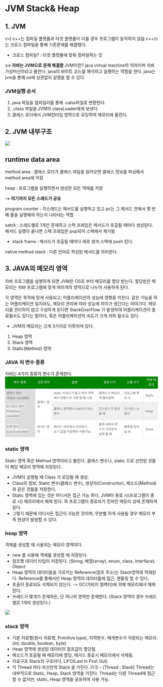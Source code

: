 # JVM Stack& Heap

## 1. JVM

c나 c++는 컴파일 플랫폼과 타겟 플랫폼이 다를 경우 프로그램이 동작하지 않음
c++/c는 크로스 컴파일을 통해 기존문제를 해결했다.

- 크로스 컴파일? : 타겟 플랫폼에 맞춰 컴파일하는 것

<b> => 자바는 JVM으로 문제 해결함 </b>
JVM이란?
java virtual machine의 약자이며 자바 가상머신이라고 불린다.
java의 바이트 코드를 해석하고 실행하는 역할을 한다.
java는 jvm을 통해 os에 상관없이 실행을 할 수 있다.

### JVM실행 순서

1. java 파일을 컴파일러를 통해 .calss파일로 변환한다.
2. .class 파일을 JVM의 classLoader에게 보낸다.
3. 클래스 로더에서 JVM런타임 영역으로 로딩하여 메모리에 올린다.

## 2. JVM 내부구조

<img src="https://img1.daumcdn.net/thumb/R1280x0/?scode=mtistory2&fname=https%3A%2F%2Fblog.kakaocdn.net%2Fdn%2FbVMB6z%2FbtsAyTYVOUZ%2FOLM1kZhPPe0aTVo54gv1k1%2Fimg.png">

## runtime data area

method area : 클래스 로더가 클래스 파일을 읽어오면 클래스 정보를 파싱해서 method area에 저장

heap : 프로그램을 실행하면서 생성한 모든 객체를 저장

<b>-> 여기까지 모든 스레드가 공유 </b>

program counter : 각스레드는 메서드를 실행하고 있고 pc는 그 메서드 안에서 몇 번째 줄을 실행해야 하는지 나타내는 역할

satck : 스레드별로 1개만 존재하고 스택 프레임은 메서드가 호출될 때마다 생성된다. 메서드 실행이 끝나면 스택 프레임은 pop되어 스택에서 제거됨

- stack frame : 메서드가 호출될 때마다 새로 생겨 스택에 push 된다.

native method stack : 다른 언어로 작성된 메서드를 의미한다.

## 3. JAVA의 메모리 영역

자바 프로그램을 실행하게 되면 JVM은 OS로 부터 메모리를 할당 받는다. 할당받은 메모리는 자바 프로그램에 맞게 여러개의 영역으로 나누어 사용하게 된다.

각 영역은 목적에 맞게 사용되고, 어플리케이션의 성능에 영향을 미친다. 같은 기능을 하는 어플리케이션 일지라도, 메모리 관리에 따라 성능에 차이가 생긴다는 이야기다. 메모리를 관리하지 않고 구성하게 된다면 StackOverFlow 가 발생하여 어플리케이션이 종료될수도 있다는 말이다, 혹은 어플리케이션의 속도가 크게 저하 될수도 있다.

- JVM의 메모리는 크게 3가지로 이루어져 있다.

1. Heap 영역
2. Stack 영역
3. Static(Method) 영역

### JAVA 의 변수 종류

자바는 4가지 종류의 변수가 존재한다.
<img src="res/variable.jpeg">

### static 영역

Static 영역 혹은 Method 영역이라고 불린다. 클래스 변수나, static 으로 선언된 것들이 해당 메모리 영역에 저장된다.

- JVM이 실행될 때 Class 가 로딩될 때 생성.
- Class의 정보, Static 변수(클래스 변수), 생성자(Constructor), 메소드(Method)와 같은 것들을 저장한다.
- Static 영역에 있는 것은 어디서든 접근 가능 하다.
  JVM이 종료 시(프로그램이 종료 시) 메모리에서 해제 된다. 즉 프로그램이 종료되기 전까진 메모리 상에 존재하게된다.
- 그렇기 때문에 어디서든 접근이 가능한 것이며, 무분별 하게 사용될 경우 메모리 부족 현상이 발생할 수 있다.

### heap 영역

객체를 생성할 때 사용되는 메모리 영역이다.

- new 를 사용해 객체를 생성할 때 저장된다.
- 참조형 데이터 타입이 저장된다. (String, 배열(array), enum, class, interface), Object
- Heap 영역의 데이터들을 가르키는 Reference(참조 주소)는 Stack영역에 적재된다. Reference를 통해서만 Heap 영역의 데이터들에 접근, 핸들링 할 수 있다.
- 호출이 종료되도 삭제되지 않는다. -> GC(가비지 컬렉터)에 의해 메모리에서 해제된다.
- 쓰레드가 몇개가 존재하든, 단 하나의 영역만 존재한다.
  (Stack 영역의 경우 쓰레드 별로 1개씩 생성된다.)

<img src="https://img1.daumcdn.net/thumb/R1280x0/?scode=mtistory2&fname=https%3A%2F%2Fblog.kakaocdn.net%2Fdn%2FBCbGy%2FbtsAAPBHmAu%2FhAyZKWMPWVtHcIYHz9agdK%2Fimg.png">

### stack 영역

- 기본 자료형(원시 자료형, Primitive type), 지역변수, 매개변수가 저장되는 메모리.(int, double, boolean, byte)
- Heap 영역에 생성된 데이터의 참조값이 할당됨.
- 메소드가 호출될 때 메모리에 할당, 메서드 종료시 메모리에서 삭제됨.
- 자료구조 Stack의 구조이다, LIFO(Last In First Out)
- 각 Thread 마다 자신만의 Stack 을 가진다. (1:1) - (Thread : Stack)
  Thread는 내부적으로 Static, Heap, Stack 영역을 가진다.
  Thread는 다른 Thread에 접근 할 수 없지만, static, Heap 영역을 공유하여 사용 가능.
